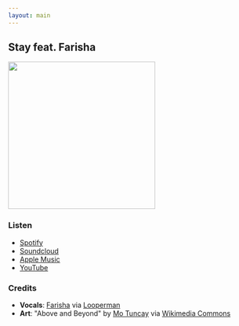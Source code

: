 ```yaml
---
layout: main
---
```


## Stay feat. Farisha

<div class="track__art">
<img src="{{site.url}}/images/stay@1150x1200.jpg" width="300">
</div>
<div class="track__links">
	<h3>Listen</h3>
	<ul>
		<li><a href="https://open.spotify.com/album/5FmXK6yXJdwQYQ0SGBo034?si=D7CrTUEvS9-PsLAsfNbuhA">Spotify</a></li>
		<li><a href="https://soundcloud.com/ax-madwick/stay-feat-farisha">Soundcloud</a></li>
		<li><a href="https://music.apple.com/us/album/stay-feat-farisha-single/1713250746">Apple Music</a></li>
		<li><a href="https://youtu.be/fIu1_pzpYBk?si=VoS3RgHN9hfgkHuG">YouTube</a></li>
	</ul>
	<h3>Credits</h3>
	<ul>
		<li><strong>Vocals</strong>: <a href="https://www.instagram.com/farishamusic/">Farisha</a> via <a href="https://www.looperman.com/acapellas/detail/6434/stay-acapella-120bpm-pop-acapella">Looperman</a></li>
		<li><strong>Art</strong>: "Above and Beyond" by <a href="https://www.instagram.com/paschamo/">Mo Tuncay</a> via <a href="https://commons.wikimedia.org/wiki/File:Above_1_(2).jpg">Wikimedia Commons</a></li>
	</ul>
</div>
